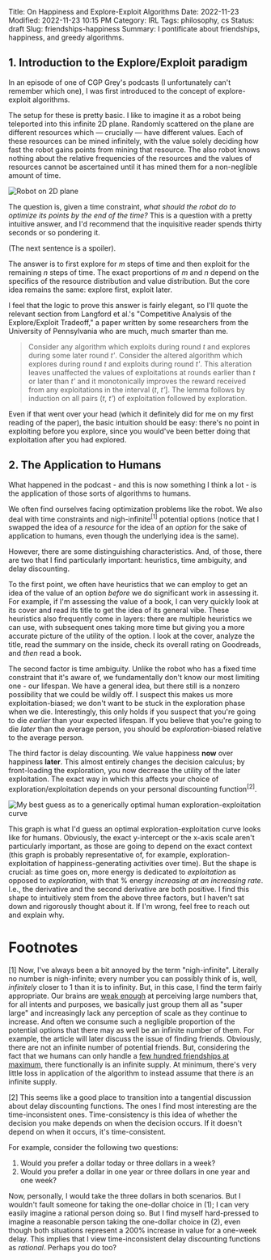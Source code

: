Title: On Happiness and Explore-Exploit Algorithms
Date: 2022-11-23
Modified: 2022-11-23 10:15 PM
Category: IRL
Tags: philosophy, cs
Status: draft
Slug: friendships-happiness
Summary: I pontificate about friendships, happiness, and greedy algorithms.

## 1. Introduction to the Explore/Exploit paradigm

In an episode of one of CGP Grey's podcasts (I unfortunately can't remember which one), I was first introduced to the concept of explore-exploit algorithms.

The setup for these is pretty basic. I like to imagine it as a robot being teleported into this infinite 2D plane. Randomly scattered on the plane are different resources which — crucially — have different values. Each of these resources can be mined infinitely, with the value solely deciding how fast the robot gains points from mining that resource. The also robot knows nothing about the relative frequencies of the resources and the values of resources cannot be ascertained until it has mined them for a non-neglible amount of time.

![Robot on 2D plane]({static}/images/friendships-happiness/robot.png)

The question is, given a time constraint, *what should the robot do to optimize its points by the end of the time?* This is a question with a pretty intuitive answer, and I'd recommend that the inquisitive reader spends thirty seconds or so pondering it.

(The next sentence is a spoiler).

The answer is to first explore for *m* steps of time and then exploit for the remaining *n* steps of time. The exact proportions of *m* and *n* depend on the specifics of the resource distribution and value distribution. But the core idea remains the same: explore first, exploit later.

I feel that the logic to prove this answer is fairly elegant, so I'll quote the relevant section from Langford et al.'s "Competitive Analysis of the Explore/Exploit Tradeoff," a paper written by some researchers from the University of Pennsylvania who are much, much smarter than me. 

> Consider any algorithm which exploits during round *t* and explores during some later round *t'*.
> Consider the altered algorithm which explores during round *t* and exploits during round *t'*.
> This alteration leaves unaffected the values of exploitations at rounds earlier than *t* or later than *t'*
> and it monotonically improves the reward received from any exploitations in the interval (*t*, *t'*].
> The lemma follows by induction on all pairs (*t*, *t'*) of exploitation followed by exploration.

Even if that went over your head (which it definitely did for me on my first reading of the paper), the basic intuition should be easy: there's no point in exploiting before you explore, since you would've been better doing that exploitation after you had explored.

## 2. The Application to Humans

What happened in the podcast - and this is now something I think a lot - is the application of those sorts of algorithms to humans.

We often find ourselves facing optimization problems like the robot. We also deal with time constraints and nigh-infinite<sup>[1]</sup> potential options (notice that I swapped the idea of a *resource* for the idea of an *option* for the sake of application to humans, even though the underlying idea is the same). 

However, there are some distinguishing characteristics. And, of those, there are two that I find particularly important: heuristics, time ambiguity, and delay discounting.

To the first point, we often have heuristics that we can employ to get an idea of the value of an option *before* we do significant work in assessing it. For example, if I'm assessing the value of a book, I can very quickly look at its cover and read its title to get the idea of its general vibe. These heuristics also frequently come in layers: there are multiple heuristics we can use, with subsequent ones taking more time but giving you a more accurate picture of the utility of the option. I look at the cover, analyze the title, read the summary on the inside, check its overall rating on Goodreads, and *then* read a book. 

The second factor is time ambiguity. Unlike the robot who has a fixed time constraint that it's aware of, we fundamentally don't know our most limiting one - our lifespan. We have a general idea, but there still is a nonzero possibility that we could be wildly off. I suspect this makes us more exploitation-biased; we don't want to be stuck in the exploration phase when we die. Interestingly, this only holds if you suspect that you're going to die *earlier* than your expected lifespan. If you believe that you're going to die *later* than the average person, you should be *exploration*-biased relative to the average person.

The third factor is delay discounting. We value happiness **now** over happiness **later**. This almost entirely changes the decision calculus; by front-loading the exploration, you now decrease the utility of the later exploitation. The exact way in which this affects your choice of exploration/exploitation depends on your personal discounting function<sup>[2]</sup>.

![My best guess as to a generically optimal human exploration-exploitation curve]({static}/images/friendships-happiness/optimal.png)

This graph is what I'd guess an optimal exploration-exploitation curve looks like for humans. Obviously, the exact y-intercept or the x-axis scale aren't particularly important, as those are going to depend on the exact context (this graph is probably representative of, for example, exploration-exploitation of happiness-generating activities over time). But the shape is crucial: as time goes on, more energy is dedicated to *exploitation* as opposed to *exploration*, with that % energy *increasing at an increasing rate*. I.e., the derivative and the second derivative are both positive. I find this shape to intuitively stem from the above three factors, but I haven't sat down and rigorously thought about it. If I'm wrong, feel free to reach out and explain why.

<!---

## Friendships

This situation has an obvious correspondence with looking for friends. Much like robots pursuing an infinite amount of potential resources, there are essentially an infinite number of possible friends<sup>[2]</sup>. Each friend has a different value, corresponding to the happiness we gain from being friends with them. And we fundamentally have limited time — our lifespan — to maximize our happiness within.

## Heuristics

Unlike the robot, we have access to a variety of heuristics about the potential value of friends. There are heuristics we implicitly use before even talking to them: analyzing their habits (based on the context in which we meet them), their physical characteristics, their fashion, etc. And there are also heuristics we use during our first conversation with them: observing their humor, their eye contact, their intelligence, their laugh, their way of talking, etc.

So we, unlike the robot, scan ahead. Using the heuristics, we can establish an approximate floor for the value of a friendship; we say to ourselves that we *feel like* we could be friends with them.

But one thing I've realized recently is the problem with using such heuristics: **getting friendships is a problem that can't be solved with greedy algorithms using heuristics**<sup>[3]</sup>. At each instance, I'm best off by finding people who conform to my heuristics (which happens to disproportionately be extroverted nerdy guys), but the aggregate effect of that is having a friend group that's rather unbalanced in terms of interests — an echo chamber of personality. And so the happiness I get from each additional person who conforms decreases (i.e., there is attenuating marginal benefit).

As such, how can we best use the heuristics? One option is to simply disregard the heuristics altogether and make a conscious choice to attempt to befriend people equally. Another is to try to attenuate the importance of the heuristics over time. I find both of these pretty hard to implement personally, though.

## Network Effects

Besides our ability to use heuristics, there's also the presence of network effects; it's easier to become friends with someone if you are friends with their friends. 

So, from a certain perspective, the value a friend encapsulates *also* includes the value of the potential friends you could make by being friends with them.

From a consequentialist standpoint, there's no real problem with this mindset of being friends with someone because of their network; they gain a friend and you gain a friend, so everyone is better off. From their perspective, there is no difference between you being a friend for the sake of the happiness you gain from hanging out with *them specifically* versus you being a friend for the sake of the happiness you gain from hanging out with them *and* their network. In either instance, your incentives lead you to treat them like a close friend.

Still, viewing friends as a means instead of an end feels a bit morally suspect to me. In both instances, you evaluate friends based on the happiness they bring you; you (probably) wouldn't be friends with someone who, on net, makes you less happy. But including their network in that calculation feels strange, even though, rationally, you should.

I don't really know how to resolve this. Optimally, we'd incorporate the value of people's networks into our calculations of friendship, but that obviously seems a bit morally repugnant. The reconciliation is thus left as an exercise for the reader.

## Stickiness

Unlike the robot who can losslessly switch between resources, we have a certain stickiness with respect to friends. We form emotional attachments, and there are societal pressures to stick with them. 

After all, we find it difficult to leave friends who even make us on-net unhappy. It would be infinitely harder to leave friends that make us happy but *don't make us as happy as we could be with other friends*, even though that opportunity cost is a real cost of being friends with them. Combined with the fact that we have network effects, this implies that 
-->

# Footnotes
[1] Now, I've always been a bit annoyed by the term "nigh-infinite". Literally no number is nigh-infinite; every number you can possibly think of is, well, *infinitely* closer to 1 than it is to infinity. But, in this case, I find the term fairly appropriate. Our brains are [weak enough](https://theconversation.com/brains-are-bad-at-big-numbers-making-it-impossible-to-grasp-what-a-million-covid-19-deaths-really-means-179081) at perceiving large numbers that, for all intents and purposes, we basically just group them all as "super large" and increasingly lack any perception of scale as they continue to increase. And often we consume such a negligible proportion of the potential options that there may as well be an infinite number of them. For example, the article will later discuss the issue of finding friends. Obviously, there are not an infinite number of potential friends. But, considering the fact that we humans can only handle a [few hundred friendships at maximum](https://en.wikipedia.org/wiki/Dunbar%27s_number), there functionally is an infinite supply. At minimum, there's very little loss in application of the algorithm to instead assume that there *is* an infinite supply.

[2] This seems like a good place to transition into a tangential discussion about delay discounting functions. The ones I find most interesting are the time-inconsistent ones. Time-consistency is this idea of whether the decision you make depends on when the decision occurs. If it doesn't depend on when it occurs, it's time-consistent.

For example, consider the following two questions:
1. Would you prefer a dollar today or three dollars in a week?
2. Would you prefer a dollar in one year or three dollars in one year and one week?

Now, personally, I would take the three dollars in both scenarios. But I wouldn't fault someone for taking the one-dollar choice in (1); I can very easily imagine a rational person doing so. But I find myself hard-pressed to imagine a reasonable person taking the one-dollar choice in (2), even though both situations represent a 200% increase in value for a one-week delay. This implies that I view time-inconsistent delay discounting functions as *rational*. Perhaps you do too?